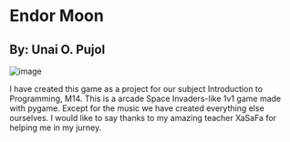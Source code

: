 # Endor Moon
## By: Unai O. Pujol
![image](https://github.com/UnOvPj/Endor_Moon/assets/145444669/7c087d84-dec9-4e18-838a-d7bae59447bc)

I have created this game as a project for our subject Introduction to Programming, M14. This is a arcade Space Invaders-like 1v1 game made with pygame. Except for the music we have created everything else ourselves. I would like to say thanks to my amazing teacher XaSaFa for helping me in my jurney.

